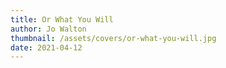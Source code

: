 ```yaml
---
title: Or What You Will
author: Jo Walton
thumbnail: /assets/covers/or-what-you-will.jpg
date: 2021-04-12
---
```

